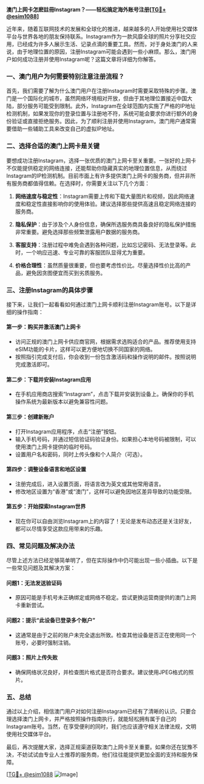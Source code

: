 **澳门上网卡怎麽註冊Instagram？——轻松搞定海外账号注册[[TG💪+ @esim1088](https://t.me/s/esim1088)]**

近年来，随着互联网技术的发展和全球化的推进，越来越多的人开始使用社交媒体平台与世界各地的朋友保持联系。Instagram作为一款风靡全球的照片分享社交应用，已经成为许多人展示生活、记录点滴的重要工具。然而，对于身处澳门的人来说，由于地理位置的原因，注册Instagram可能会遇到一些小麻烦。那么，澳门用户如何成功注册并使用Instagram呢？这篇文章将详细为你解答。

### **一、澳门用户为何需要特别注意注册流程？**

首先，我们需要了解为什么澳门用户在注册Instagram时需要采取特殊的步骤。澳门是一个国际化的城市，虽然网络环境相对开放，但由于其地理位置接近中国大陆，部分服务可能受到限制。此外，Instagram在全球范围内实施了严格的IP地址检测机制，如果发现你的登录位置与注册地不符，系统可能会要求你进行额外的身份验证或直接拒绝服务。因此，为了顺利注册并使用Instagram，澳门用户通常需要借助一些辅助工具来改变自己的虚拟IP地址。

### **二、选择合适的澳门上网卡是关键**

要想成功注册Instagram，选择一张优质的澳门上网卡至关重要。一张好的上网卡不仅能提供稳定的网络连接，还能帮助你隐藏真实的地理位置信息，从而绕过Instagram的IP检测机制。目前市面上有许多提供澳门上网卡的服务商，但并非所有服务商都值得信赖。在选择时，你需要关注以下几个方面：

1. **网络速度与稳定性**：Instagram需要上传和下载大量图片和视频，因此网络速度和稳定性直接影响你的使用体验。建议选择那些提供高速且稳定网络连接的服务商。
   
2. **隐私保护**：由于涉及个人身份信息，确保所选服务商具备良好的隐私保护措施非常重要。避免选择那些频繁泄露用户数据的服务商。

3. **客服支持**：注册过程中难免会遇到各种问题，比如忘记密码、无法登录等。此时，一个响应迅速、专业可靠的客服团队显得尤为重要。

4. **价格合理性**：虽然质量很重要，但也要考虑性价比。尽量选择性价比高的产品，避免因贪图便宜而买到劣质服务。

### **三、注册Instagram的具体步骤**

接下来，让我们一起看看如何通过澳门上网卡顺利注册Instagram账号。以下是详细的操作指南：

#### **第一步：购买并激活澳门上网卡**
- 访问正规的澳门上网卡供应商官网，根据需求选购适合的产品。推荐使用支持eSIM功能的卡片，这样可以更方便地切换不同国家的网络。
- 按照指引完成支付后，你会收到一份包含激活码和操作说明的邮件。按照说明完成激活即可。

#### **第二步：下载并安装Instagram应用**
- 在手机应用商店搜索“Instagram”，点击下载并安装到设备上。确保你的手机操作系统为最新版本以避免兼容性问题。

#### **第三步：创建新账户**
- 打开Instagram应用程序，点击“注册”按钮。
- 输入手机号码，并通过短信验证码验证身份。如果担心本地号码被限制，可以使用澳门上网卡提供的临时号码。
- 设置用户名和密码，同时上传头像和个人简介（可选）。

#### **第四步：调整设备语言和地区设置**
- 注册完成后，进入设置页面，将语言改为英文或其他常用语言。
- 修改地区设置为“香港”或“澳门”，这样可以避免因地区差异导致的功能受限。

#### **第五步：开始探索Instagram世界**
- 现在你可以自由浏览Instagram上的内容了！无论是发布动态还是关注好友，都可以尽情享受这款应用带来的乐趣。

### **四、常见问题及解决办法**

尽管上述方法已经足够简单明了，但在实际操作中仍可能出现一些小插曲。以下是一些常见问题及其解决方案：

#### **问题1：无法发送验证码**
- 原因可能是手机号未正确绑定或网络不稳定。尝试更换运营商提供的澳门上网卡重新尝试。

#### **问题2：提示“此设备已登录多个账户”**
- 这通常是由于之前的账户未完全退出所致。检查其他设备是否正在使用同一个账号，必要时强制注销。

#### **问题3：照片上传失败**
- 确保网络状况良好，并检查图片格式是否符合要求。建议使用JPEG格式的照片。

### **五、总结**

通过以上介绍，相信澳门用户对如何注册Instagram已经有了清晰的认识。只要合理选择澳门上网卡，并严格按照操作指南执行，就能轻松拥有属于自己的Instagram账号。当然，在享受便利的同时，我们也应该遵守相关法律法规，文明使用社交媒体平台。

最后，再次提醒大家，选择正规渠道获取澳门上网卡至关重要。如果你还在犹豫不决，不妨试试由专业人士推荐的服务商，他们往往能提供更加全面的支持和服务保障。

[[TG💪+ @esim1088](https://t.me/s/esim1088) ![Image](https://i.postimg.cc/4NQfJmqS/Snipaste-2025-05-13-00-14-12.png)]